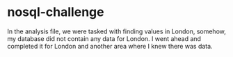 # nosql-challenge

In the analysis file, we were tasked with finding values in London, somehow, my database did not contain any data for London. I went ahead and completed it for London and another area where I knew there was data.
